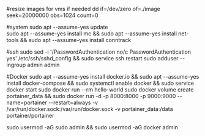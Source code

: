 #resize images for vms if needed
dd if=/dev/zero of=./image seek=20000000 obs=1024 count=0

#system
sudo apt --assume-yes update  
sudo apt --assume-yes install mc && sudo apt --assume-yes install net-tools && sudo apt --assume-yes install conntrack

#ssh
sudo sed -i '/PasswordAuthentication no/c PasswordAuthentication yes' /etc/ssh/sshd_config && sudo service ssh restart
sudo adduser --ingroup admin admin

#Docker
sudo apt --assume-yes install docker.io && sudo apt --assume-yes install docker-compose && sudo systemctl enable docker &&  sudo service docker start 
sudo docker run --rm hello-world
sudo docker volume create portainer_data && sudo docker run -d -p 8000:8000 -p 9000:9000 --name=portainer --restart=always -v /var/run/docker.sock:/var/run/docker.sock -v portainer_data:/data portainer/portainer

sudo usermod -aG sudo admin && sudo usermod -aG docker admin

